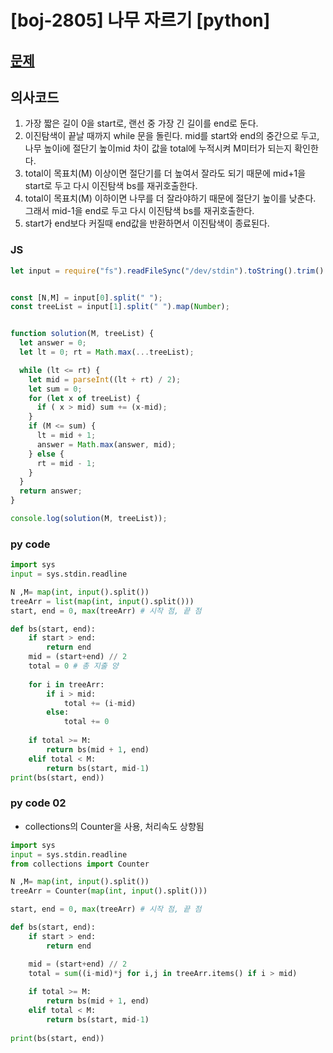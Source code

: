 # [boj-2805] 나무 자르기 [python]

## [문제](https://www.acmicpc.net/problem/2805)

## 의사코드
1. 가장 짧은 길이 0을 start로, 랜선 중 가장 긴 길이를 end로 둔다.
2. 이진탐색이 끝날 때까지 while 문을 돌린다. mid를 start와 end의 중간으로 두고, 나무 높이i에 절단기 높이mid 차이 값을 total에 누적시켜 M미터가 되는지 확인한다.
3. total이 목표치(M) 이상이면 절단기를 더 높여서 잘라도 되기 때문에 mid+1을 start로 두고 다시 이진탐색 bs를 재귀호출한다.
4. total이 목표치(M) 이하이면 나무를 더 잘라야하기 때문에 절단기 높이를 낮춘다. 그래서 mid-1을 end로 두고 다시 이진탐색 bs를 재귀호출한다.
5. start가 end보다 커질때 end값을 반환하면서 이진탐색이 종료된다.


### JS 

```js
let input = require("fs").readFileSync("/dev/stdin").toString().trim().split("\n");


const [N,M] = input[0].split(" ");
const treeList = input[1].split(" ").map(Number);


function solution(M, treeList) {
  let answer = 0;
  let lt = 0; rt = Math.max(...treeList);

  while (lt <= rt) {
    let mid = parseInt((lt + rt) / 2);
    let sum = 0;
    for (let x of treeList) {
      if ( x > mid) sum += (x-mid);
    }
    if (M <= sum) {
      lt = mid + 1;
      answer = Math.max(answer, mid);
    } else {
      rt = mid - 1;
    }
  }
  return answer;
}

console.log(solution(M, treeList));
```
### py code 

```py
import sys
input = sys.stdin.readline

N ,M= map(int, input().split())
treeArr = list(map(int, input().split()))
start, end = 0, max(treeArr) # 시작 점, 끝 점

def bs(start, end):
    if start > end:
        return end
    mid = (start+end) // 2
    total = 0 # 총 지출 양
    
    for i in treeArr:
        if i > mid:
            total += (i-mid)
        else:
            total += 0
    
    if total >= M: 
        return bs(mid + 1, end)
    elif total < M: 
        return bs(start, mid-1)
print(bs(start, end))
```

### py code 02
- collections의 Counter을 사용, 처리속도 상향됨
```py
import sys
input = sys.stdin.readline
from collections import Counter

N ,M= map(int, input().split())
treeArr = Counter(map(int, input().split()))

start, end = 0, max(treeArr) # 시작 점, 끝 점

def bs(start, end):
    if start > end:
        return end

    mid = (start+end) // 2
    total = sum((i-mid)*j for i,j in treeArr.items() if i > mid) 
    
    if total >= M: 
        return bs(mid + 1, end)
    elif total < M: 
        return bs(start, mid-1)
        
print(bs(start, end))
```